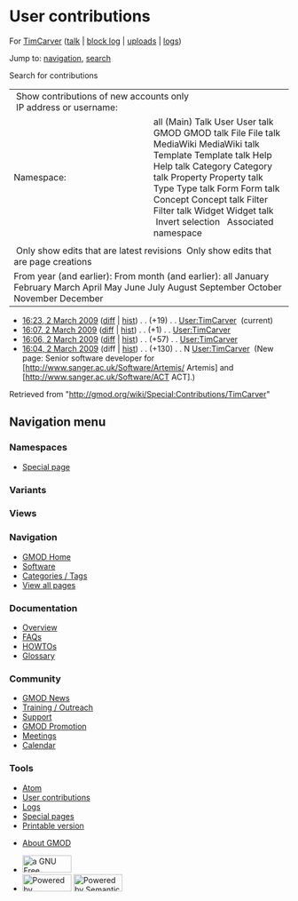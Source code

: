 <div id="mw-page-base" class="noprint">

</div>

<div id="mw-head-base" class="noprint">

</div>

<div id="content" class="mw-body" role="main">

<span id="top"></span>

<div id="mw-js-message" style="display:none;">

</div>



# <span dir="auto">User contributions</span>

<div id="bodyContent">

<div id="contentSub">

For [TimCarver](/wiki/User:TimCarver "User:TimCarver") (<a
href="/mediawiki/index.php?title=User_talk:TimCarver&amp;action=edit&amp;redlink=1"
class="new" title="User talk:TimCarver (page does not exist)">talk</a>
\| [block
log](/mediawiki/index.php?title=Special:Log/block&page=User%3ATimCarver "Special:Log/block")
\|
[uploads](/wiki/Special:ListFiles/TimCarver "Special:ListFiles/TimCarver")
\| [logs](/wiki/Special:Log/TimCarver "Special:Log/TimCarver"))

</div>

<div id="jump-to-nav" class="mw-jump">

Jump to: [navigation](#mw-navigation), [search](#p-search)

</div>

<div id="mw-content-text">

Search for contributions

<table class="mw-contributions-table">
<colgroup>
<col style="width: 50%" />
<col style="width: 50%" />
</colgroup>
<tbody>
<tr class="odd">
<td colspan="2"> Show contributions of new accounts only<br />
 IP address or username:</td>
</tr>
<tr class="even">
<td class="mw-label">Namespace:</td>
<td>all (Main) Talk User User talk GMOD GMOD talk File File talk
MediaWiki MediaWiki talk Template Template talk Help Help talk Category
Category talk Property Property talk Type Type talk Form Form talk
Concept Concept talk Filter Filter talk Widget Widget talk  
 Invert selection 
 Associated namespace </td>
</tr>
<tr class="odd">
<td colspan="2"></td>
</tr>
<tr class="even">
<td colspan="2"> Only show edits that are latest revisions
 Only show edits that are page creations</td>
</tr>
<tr class="odd">
<td colspan="2">From year (and earlier): From month (and earlier): all
January February March April May June July August September October
November December</td>
</tr>
</tbody>
</table>

- <a href="/mediawiki/index.php?title=User:TimCarver&amp;oldid=7856"
  class="mw-changeslist-date" title="User:TimCarver">16:23, 2 March
  2009</a>
  ([diff](/mediawiki/index.php?title=User:TimCarver&diff=prev&oldid=7856 "User:TimCarver")
  \|
  [hist](/mediawiki/index.php?title=User:TimCarver&action=history "User:TimCarver"))
  <span class="mw-changeslist-separator">. .</span>
  <span class="mw-plusminus-pos" dir="ltr"
  title="207 bytes after change">(+19)</span>‎
  <span class="mw-changeslist-separator">. .</span>
  <a href="/wiki/User:TimCarver" class="mw-contributions-title"
  title="User:TimCarver">User:TimCarver</a> ‎
  <span class="mw-uctop">(current)</span>
- <a href="/mediawiki/index.php?title=User:TimCarver&amp;oldid=7855"
  class="mw-changeslist-date" title="User:TimCarver">16:07, 2 March
  2009</a>
  ([diff](/mediawiki/index.php?title=User:TimCarver&diff=prev&oldid=7855 "User:TimCarver")
  \|
  [hist](/mediawiki/index.php?title=User:TimCarver&action=history "User:TimCarver"))
  <span class="mw-changeslist-separator">. .</span>
  <span class="mw-plusminus-pos" dir="ltr"
  title="188 bytes after change">(+1)</span>‎
  <span class="mw-changeslist-separator">. .</span>
  <a href="/wiki/User:TimCarver" class="mw-contributions-title"
  title="User:TimCarver">User:TimCarver</a> ‎
- <a href="/mediawiki/index.php?title=User:TimCarver&amp;oldid=7854"
  class="mw-changeslist-date" title="User:TimCarver">16:06, 2 March
  2009</a>
  ([diff](/mediawiki/index.php?title=User:TimCarver&diff=prev&oldid=7854 "User:TimCarver")
  \|
  [hist](/mediawiki/index.php?title=User:TimCarver&action=history "User:TimCarver"))
  <span class="mw-changeslist-separator">. .</span>
  <span class="mw-plusminus-pos" dir="ltr"
  title="187 bytes after change">(+57)</span>‎
  <span class="mw-changeslist-separator">. .</span>
  <a href="/wiki/User:TimCarver" class="mw-contributions-title"
  title="User:TimCarver">User:TimCarver</a> ‎
- <a href="/mediawiki/index.php?title=User:TimCarver&amp;oldid=7853"
  class="mw-changeslist-date" title="User:TimCarver">16:04, 2 March
  2009</a> (diff \|
  [hist](/mediawiki/index.php?title=User:TimCarver&action=history "User:TimCarver"))
  <span class="mw-changeslist-separator">. .</span>
  <span class="mw-plusminus-pos" dir="ltr"
  title="130 bytes after change">(+130)</span>‎
  <span class="mw-changeslist-separator">. .</span> N
  <a href="/wiki/User:TimCarver" class="mw-contributions-title"
  title="User:TimCarver">User:TimCarver</a> ‎ <span class="comment">(New
  page: Senior software developer for
  \[http://www.sanger.ac.uk/Software/Artemis/ Artemis\] and
  \[http://www.sanger.ac.uk/Software/ACT ACT\].)</span>

</div>

<div class="printfooter">

Retrieved from "<http://gmod.org/wiki/Special:Contributions/TimCarver>"

</div>

<div id="catlinks" class="catlinks catlinks-allhidden">

</div>

<div class="visualClear">

</div>

</div>

</div>

<div id="mw-navigation">

## Navigation menu

<div id="mw-head">



<div id="left-navigation">

<div id="p-namespaces" class="vectorTabs" role="navigation"
aria-labelledby="p-namespaces-label">

### Namespaces

- <span id="ca-nstab-special">[Special
  page](/wiki/Special:Contributions/TimCarver "This is a special page, you cannot edit the page itself")</span>

</div>

<div id="p-variants" class="vectorMenu emptyPortlet" role="navigation"
aria-labelledby="p-variants-label">

### 

### Variants[](#)

<div class="menu">

</div>

</div>

</div>

<div id="right-navigation">

<div id="p-views" class="vectorTabs emptyPortlet" role="navigation"
aria-labelledby="p-views-label">

### Views

</div>



</div>



</div>

</div>

</div>

<div id="mw-panel">

<div id="p-logo" role="banner">

<a href="/wiki/Main_Page"
style="background-image: url(http://gmod.org/images/GMOD-cogs.png);"
title="Visit the main page"></a>

</div>

<div id="p-Navigation" class="portal" role="navigation"
aria-labelledby="p-Navigation-label">

### Navigation

<div class="body">

- <span id="n-GMOD-Home">[GMOD Home](/wiki/Main_Page)</span>
- <span id="n-Software">[Software](/wiki/GMOD_Components)</span>
- <span id="n-Categories-.2F-Tags">[Categories /
  Tags](/wiki/Categories)</span>
- <span id="n-View-all-pages">[View all
  pages](/wiki/Special:AllPages)</span>

</div>

</div>

<div id="p-Documentation" class="portal" role="navigation"
aria-labelledby="p-Documentation-label">

### Documentation

<div class="body">

- <span id="n-Overview">[Overview](/wiki/Overview)</span>
- <span id="n-FAQs">[FAQs](/wiki/Category:FAQ)</span>
- <span id="n-HOWTOs">[HOWTOs](/wiki/Category:HOWTO)</span>
- <span id="n-Glossary">[Glossary](/wiki/Glossary)</span>

</div>

</div>

<div id="p-Community" class="portal" role="navigation"
aria-labelledby="p-Community-label">

### Community

<div class="body">

- <span id="n-GMOD-News">[GMOD News](/wiki/GMOD_News)</span>
- <span id="n-Training-.2F-Outreach">[Training /
  Outreach](/wiki/Training_and_Outreach)</span>
- <span id="n-Support">[Support](/wiki/Support)</span>
- <span id="n-GMOD-Promotion">[GMOD
  Promotion](/wiki/GMOD_Promotion)</span>
- <span id="n-Meetings">[Meetings](/wiki/Meetings)</span>
- <span id="n-Calendar">[Calendar](/wiki/Calendar)</span>

</div>

</div>

<div id="p-tb" class="portal" role="navigation"
aria-labelledby="p-tb-label">

### Tools

<div class="body">

- <span id="feedlinks"><a
  href="http://gmod.org/mediawiki/index.php?title=Special:Contributions/TimCarver&amp;feed=atom"
  id="feed-atom" class="feedlink" rel="alternate"
  type="application/atom+xml" title="Atom feed for this page">Atom</a></span>
- <span id="t-contributions">[User
  contributions](/wiki/Special:Contributions/TimCarver "A list of contributions of this user")</span>
- <span id="t-log">[Logs](/wiki/Special:Log/TimCarver)</span>
- <span id="t-specialpages"><a href="/wiki/Special:SpecialPages" accesskey="q"
  title="A list of all special pages [q]">Special pages</a></span>
- <span id="t-print"><a
  href="/mediawiki/index.php?title=Special:Contributions/TimCarver&amp;printable=yes"
  rel="alternate" accesskey="p"
  title="Printable version of this page [p]">Printable version</a></span>

</div>

</div>

</div>

</div>

<div id="footer" role="contentinfo">

- <span id="footer-places-about">[About
  GMOD](/wiki/GMOD:About "GMOD:About")</span>

<!-- -->

- <span id="footer-copyrightico">[<img src="http://www.gnu.org/graphics/gfdl-logo-small.png" width="88"
  height="31" alt="a GNU Free Documentation License" />](http://www.gnu.org/licenses/fdl-1.3.html)</span>
- <span id="footer-poweredbyico">[<img src="/mediawiki/skins/common/images/poweredby_mediawiki_88x31.png"
  width="88" height="31" alt="Powered by MediaWiki" />](//www.mediawiki.org/)
  [<img
  src="/mediawiki/extensions/SemanticMediaWiki/includes/../resources/images/smw_button.png"
  width="88" height="31" alt="Powered by Semantic MediaWiki" />](https://www.semantic-mediawiki.org/wiki/Semantic_MediaWiki)</span>

<div style="clear:both">

</div>

</div>
